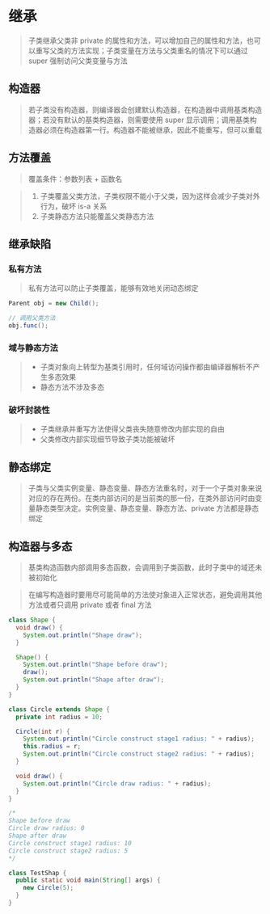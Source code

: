 # 继承

> 子类继承父类非 private 的属性和方法，可以增加自己的属性和方法，也可以重写父类的方法实现；子类变量在方法与父类重名的情况下可以通过 super 强制访问父类变量与方法

## 构造器

> 若子类没有构造器，则编译器会创建默认构造器，在构造器中调用基类构造器；若没有默认的基类构造器，则需要使用 super 显示调用；调用基类构造器必须在构造器第一行。构造器不能被继承，因此不能重写，但可以重载

## 方法覆盖

> 覆盖条件：参数列表 + 函数名

> 1. 子类覆盖父类方法，子类权限不能小于父类，因为这样会减少子类对外行为，破坏 is-a 关系
> 2. 子类静态方法只能覆盖父类静态方法

## 继承缺陷

### 私有方法

> 私有方法可以防止子类覆盖，能够有效地关闭动态绑定

```java
Parent obj = new Child();

// 调用父类方法
obj.func();
```

### 域与静态方法

> - 子类对象向上转型为基类引用时，任何域访问操作都由编译器解析不产生多态效果
> - 静态方法不涉及多态

### 破坏封装性

> - 子类继承并重写方法使得父类丧失随意修改内部实现的自由
> - 父类修改内部实现细节导致子类功能被破坏

## 静态绑定

> 子类与父类实例变量、静态变量、静态方法重名时，对于一个子类对象来说对应的存在两份。在类内部访问的是当前类的那一份，在类外部访问时由变量静态类型决定。实例变量、静态变量、静态方法、private 方法都是静态绑定

## 构造器与多态

> 基类构造函数内部调用多态函数，会调用到子类函数，此时子类中的域还未被初始化

> 在编写构造器时要用尽可能简单的方法使对象进入正常状态，避免调用其他方法或者只调用 private 或者 final 方法

```java
class Shape {
  void draw() {
    System.out.println("Shape draw");
  }

  Shape() {
    System.out.println("Shape before draw");
    draw();
    System.out.println("Shape after draw");
  }
}

class Circle extends Shape {
  private int radius = 10;

  Circle(int r) {
    System.out.println("Circle construct stage1 radius: " + radius);
    this.radius = r;
    System.out.println("Circle construct stage2 radius: " + radius);
  }

  void draw() {
    System.out.println("Circle draw radius: " + radius);
  }
}
```

```java
/*
Shape before draw
Circle draw radius: 0
Shape after draw
Circle construct stage1 radius: 10
Circle construct stage2 radius: 5
*/

class TestShap {
  public static void main(String[] args) {
    new Circle(5);
  }
}
```